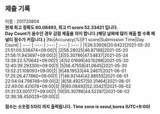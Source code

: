 


  
## 제출 기록  
이름 : 201720804  
**현재 최고 정확도 60.08493, 최고 f1 score 52.33421 입니다.**  
**Day Count가 음수인 경우 감점 제출을 의미 합니다.(해당 날짜에 많이 제출 할 수록 페널티 점수가 커집니다.)**
|No|Accuracy(%)|F1 score|Submission Time|Day Count|
| :---: | :---: | :---: | :---: | :---: |
|1|26.53928|20.6422|2021-05-20 21:51:00.538474+09:00|1|
|2|58.28025|46.87188|2021-05-20 21:56:11.943697+09:00|2|
|3|55.30786|47.54837|2021-05-24 13:39:22.570642+09:00|1|
|4|52.01699|40.15298|2021-05-30 12:40:39.293300+09:00|1|
|5|56.47558|41.0645|2021-05-30 13:52:21.108093+09:00|2|
|6|48.19533|44.24611|2021-06-01 17:25:26.477860+09:00|1|
|7|46.92144|42.86555|2021-06-01 22:04:04.798748+09:00|2|
|8|58.49257|50.31464|2021-06-01 22:49:00.421078+09:00|3|
|9|60.08493|52.33421|2021-06-02 01:31:33.001777+09:00|1|
|10|55.30786|44.52287|2021-06-02 12:38:38.450029+09:00|2|


**점수는 소숫점 5자리 까지 출력됩니다.**
**Time zone is seoul,korea (UTC+9:00)**
